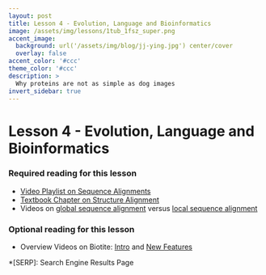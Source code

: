 ```yaml
---
layout: post
title: Lesson 4 - Evolution, Language and Bioinformatics
image: /assets/img/lessons/1tub_1fsz_super.png
accent_image: 
  background: url('/assets/img/blog/jj-ying.jpg') center/cover
  overlay: false
accent_color: '#ccc'
theme_color: '#ccc'
description: >
  Why proteins are not as simple as dog images
invert_sidebar: true
---
```


# Lesson 4 - Evolution, Language and Bioinformatics

### Required reading for this lesson
- [Video Playlist on Sequence Alignments](https://www.youtube.com/watch?v=slUaVeNvuTk&list=PLQ-85lQlPqFNmbPEsMoxb5dM5qtRaVShn)
- [Textbook Chapter on Structure Alignment](http://arxiv.org/abs/2307.02170)
- Videos on [global sequence alignment](https://www.youtube.com/watch?v=ipp-pNRIp4g) versus [local sequence alignment](https://www.youtube.com/watch?v=lu9ScxSejSE&list=TLPQMjEwNzIwMjPG6vLp-w7KnQ&index=2)


### Optional reading for this lesson
- Overview Videos on Biotite: [Intro](https://www.youtube.com/watch?v=SfgiRYrR1rQ) and [New Features](https://www.youtube.com/watch?v=dbiXm6W9WZQ)





*[SERP]: Search Engine Results Page
